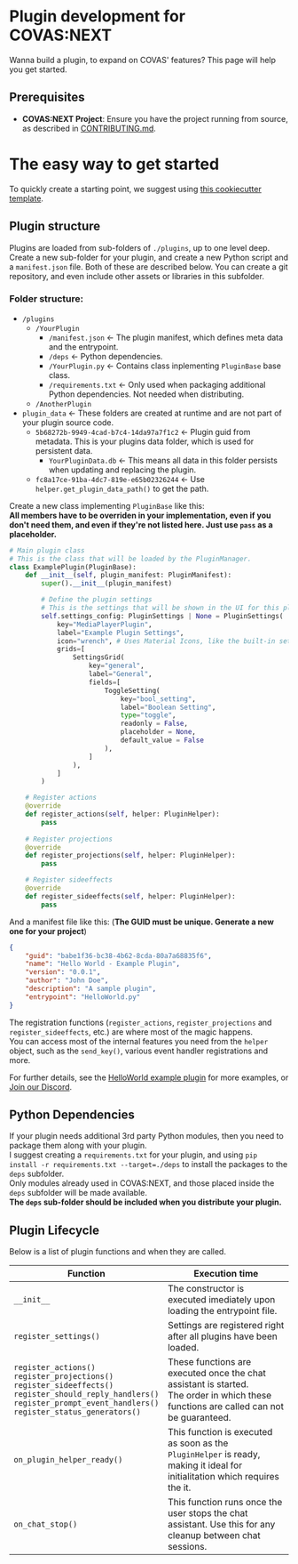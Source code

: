 # Plugin development for COVAS:NEXT

Wanna build a plugin, to expand on COVAS' features? This page will help you get started.

## Prerequisites

* **COVAS:NEXT Project**: Ensure you have the project running from source, as described in [CONTRIBUTING.md](./CONTRIBUTING.md).

# The easy way to get started
To quickly create a starting point, we suggest using [this cookiecutter template](http://github.com/MaverickMartyn/COVAS-NEXT-Plugin-Template). 

## Plugin structure
Plugins are loaded from sub-folders of `./plugins`, up to one level deep.  
Create a new sub-folder for your plugin, and create a new Python script and a `manifest.json` file. Both of these are described below. 
You can create a git repository, and even include other assets or libraries in this subfolder.

### Folder structure:
* `/plugins`
    * `/YourPlugin`
        * `/manifest.json` <- The plugin manifest, which defines meta data and the entrypoint.
        * `/deps` <- Python dependencies.
        * `/YourPlugin.py` <- Contains class inplementing `PluginBase` base class.
        * `/requirements.txt` <- Only used when packaging additional Python dependencies. Not needed when distributing.
    * `/AnotherPlugin`
* `plugin_data` <- These folders are created at runtime and are not part of your plugin source code.
    * `5b68272b-9949-4cad-b7c4-14da97a7f1c2` <- Plugin guid from metadata. This is your plugins data folder, which is used for persistent data.
        * `YourPluginData.db` <- This means all data in this folder persists when updating and replacing the plugin.
    * `fc8a17ce-91ba-4dc7-819e-e65b02326244` <- Use `helper.get_plugin_data_path()` to get the path.

Create a new class implementing `PluginBase` like this:  
**All members have to be overriden in your implementation, even if you don't need them, and even if they're not listed here. Just use `pass` as a placeholder.**  
```python
# Main plugin class
# This is the class that will be loaded by the PluginManager.
class ExamplePlugin(PluginBase):
    def __init__(self, plugin_manifest: PluginManifest):
        super().__init__(plugin_manifest)

        # Define the plugin settings
        # This is the settings that will be shown in the UI for this plugin.
        self.settings_config: PluginSettings | None = PluginSettings(
            key="MediaPlayerPlugin",
            label="Example Plugin Settings",
            icon="wrench", # Uses Material Icons, like the built-in settings-tabs.
            grids=[
                SettingsGrid(
                    key="general",
                    label="General",
                    fields=[
                        ToggleSetting(
                            key="bool_setting",
                            label="Boolean Setting",
                            type="toggle",
                            readonly = False,
                            placeholder = None,
                            default_value = False
                        ),
                    ]
                ),
            ]
        )

    # Register actions
    @override
    def register_actions(self, helper: PluginHelper):
        pass
    
    # Register projections
    @override
    def register_projections(self, helper: PluginHelper):
        pass

    # Register sideeffects
    @override
    def register_sideeffects(self, helper: PluginHelper):
        pass
```

And a manifest file like this: (**The GUID must be unique. Generate a new one for your project**)
```json
{
    "guid": "babe1f36-bc38-4b62-8cda-80a7a68835f6",
    "name": "Hello World - Example Plugin",
    "version": "0.0.1",
    "author": "John Doe",
    "description": "A sample plugin",
    "entrypoint": "HelloWorld.py"
}
```

The registration functions (`register_actions`, `register_projections` and `register_sideeffects`, etc.) are where most of the magic happens.  
You can access most of the internal features you need from the `helper` object, such as the `send_key()`, various event handler registrations and more.

For further details, see the [HelloWorld example plugin](./plugins/HelloWorld) for more examples, or [Join our Discord](https://discord.gg/9c58jxVuAT).

## Python Dependencies
If your plugin needs additional 3rd party Python modules, then you need to package them along with your plugin.  
I suggest creating a `requirements.txt` for your plugin, and using `pip install -r requirements.txt --target=./deps` to install the packages to the `deps` subfolder.  
Only modules already used in COVAS:NEXT, and those placed inside the `deps` subfolder will be made available.  
**The `deps` sub-folder should be included when you distribute your plugin.**

## Plugin Lifecycle
Below is a list of plugin functions and when they are called.

| Function                                                                                                                                                                                   | Execution time                                                                                                                           |
|--------------------------------------------------------------------------------------------------------------------------------------------------------------------------------------------|------------------------------------------------------------------------------------------------------------------------------------------|
| `__init__`                                                                                                                                                                                 | The constructor is executed imediately upon loading the entrypoint file.                                                                 |
| `register_settings()`                                                                                                                                                                      | Settings are registered right after all plugins have been loaded.                                                                        |
| `register_actions()`<br>`register_projections()`<br>`register_sideeffects()`<br>`register_should_reply_handlers()`<br>`register_prompt_event_handlers()`<br>`register_status_generators()` | These functions are executed once the chat assistant is started.<br>The order in which these functions are called can not be guaranteed. |
| `on_plugin_helper_ready()`                                                                                                                                                                 | This function is executed as soon as the `PluginHelper` is ready, making it ideal for initialitation which requires the it.            |
| `on_chat_stop()`                                                                                                                                                                           | This function runs once the user stops the chat assistant. Use this for any cleanup between chat sessions.                               |